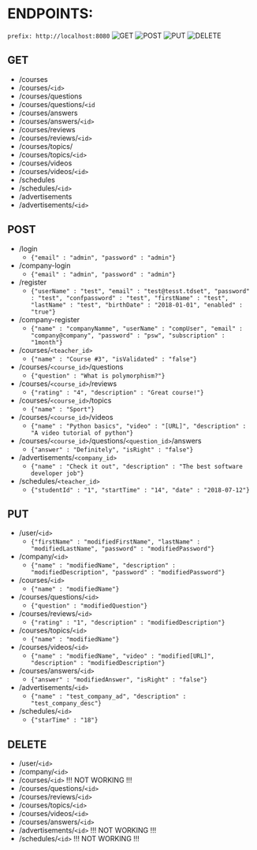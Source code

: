 # ENDPOINTS:
`prefix: http://localhost:8080`
![GET](GET)
![POST](POST)
![PUT](PUT)
![DELETE](DELETE)

## GET

* /courses
* /courses/`<id>`
* /courses/questions
* /courses/questions/`<id`
* /courses/answers	
* /courses/answers/`<id>`
* /courses/reviews
* /courses/reviews/`<id>`
* /courses/topics/	
* /courses/topics/`<id>`	
* /courses/videos	
* /courses/videos/`<id>`	
* /schedules	
* /schedules/`<id>`	
* /advertisements	
* /advertisements/`<id>`


## POST

* /login	
   * `{"email" : "admin", "password" : "admin"}`
* /company-login	
   * `{"email" : "admin", "password" : "admin"}`
* /register	
   * `{"userName" : "test", "email" : "test@tesst.tdset", "password" : "test", "confpassword" : "test", "firstName" : "test", "lastName" : "test", "birthDate" : "2018-01-01", "enabled" : "true"}`
* /company-register	
   * `{"name" : "companyNamme", "userName" : "compUser", "email" : "company@company", "password" : "psw", "subscription" : "1month"}`
* /courses/`<teacher_id>`	
   * `{"name" : "Course #3", "isValidated" : "false"}`
* /courses/`<course_id>`/questions	
   * `{"question" : "What is polymorphism?"}`
* /courses/`<course_id>`/reviews	
   * `{"rating" : "4", "description" : "Great course!"}`
* /courses/`<course_id>`/topics	
   * `{"name" : "Sport"}`
* /courses/`<course_id>`/videos	
   * `{"name" : "Python basics", "video" : "[URL]", "description" : "A video tutorial of python"}`
* /courses/`<course_id>`/questions/`<question_id>`/answers
   * `{"answer" : "Definitely", "isRight" : "false"}`
* /advertisements/`<company_id>`
   * `{"name" : "Check it out", "description" : "The best software developer job"}`
* /schedules/`<teacher_id>`
   * `{"studentId" : "1", "startTime" : "14", "date" : "2018-07-12"}`

## PUT

* /user/`<id>`
   * `{"firstName" : "modifiedFirstName", "lastName" : "modifiedLastName", "password" : "modifiedPassword"}`
* /company/`<id>`
   * `{"name" : "modifiedName", "description" : "modifiedDescription", "password" : "modifiedPassword"}`
* /courses/`<id>`
   * `{"name" : "modifiedName"}`
* /courses/questions/`<id>`
   * `{"question" : "modifiedQuestion"}`
* /courses/reviews/`<id>`
   * `{"rating" : "1", "description" : "modifiedDescription"}`
* /courses/topics/`<id>`
   * `{"name" : "modifiedName"}`
* /courses/videos/`<id>`
   * `{"name" : "modifiedName", "video" : "modified[URL]", "description" : "modifiedDescription"}`
* /courses/answers/`<id>`
   * `{"answer" : "modifiedAnswer", "isRight" : "false"}`
* /advertisements/`<id>`
   * `{"name" : "test_company_ad", "description" : "test_company_desc"}`
* /schedules/`<id>`
   * `{"starTime" : "18"}`

## DELETE

* /user/`<id>`
* /company/`<id>`
* /courses/`<id>` !!! NOT WORKING !!!
* /courses/questions/`<id>`
* /courses/reviews/`<id>`
* /courses/topics/`<id>`
* /courses/videos/`<id>`
* /courses/answers/`<id>`
* /advertisements/`<id>` !!! NOT WORKING !!!
* /schedules/`<id>` !!! NOT WORKING !!!
